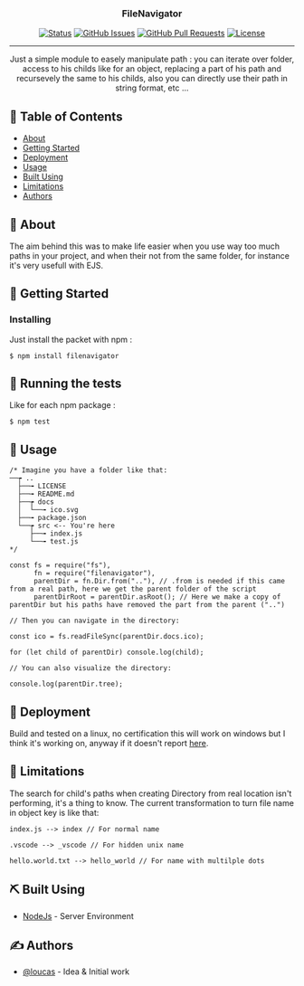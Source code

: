 <h3 align="center">FileNavigator</h3>

<div align="center">

[![Status](https://img.shields.io/badge/status-active-success.svg)]()
[![GitHub Issues](https://img.shields.io/github/issues/kylelobo/The-Documentation-Compendium.svg)](https://github.com/LoucasMaillet/fileNavigator/issues)
[![GitHub Pull Requests](https://img.shields.io/github/issues-pr/kylelobo/The-Documentation-Compendium.svg)](https://github.com/LoucasMaillet/fileNavigator/pulls)
[![License](https://img.shields.io/badge/license-MIT-blue.svg)](/LICENSE)

</div>

---

<p align="center">
  Just a simple module to easely manipulate path : you can iterate over folder, access to his childs like for an object, replacing a part of his path and recursevely the same to his childs, also you can directly use their path in string format, etc ...
</p>

## 📝 Table of Contents

- [About](#about)
- [Getting Started](#getting_started)
- [Deployment](#deployment)
- [Usage](#usage)
- [Built Using](#built_using)
- [Limitations](#limitations)
- [Authors](#authors)

## 🧐 About <a name = "about"></a>

The aim behind this was to make life easier when you use way too much paths in your project, and when their not from the same folder, for instance it's very usefull with EJS.

## 🏁 Getting Started <a name = "getting_started"></a>

### Installing

Just install the packet with npm :

```
$ npm install filenavigator
```

## 🔧 Running the tests <a name = "tests"></a>

Like for each npm package :

```
$ npm test
```

## 🎈 Usage <a name="usage"></a>

```
/* Imagine you have a folder like that:
──┮ ..
  ├──╼ LICENSE
  ├──╼ README.md
  ├──┮ docs
  │  └──╼ ico.svg
  ├──╼ package.json
  └──┮ src <-- You're here
     ├──╼ index.js
     └──╼ test.js
*/

const fs = require("fs"),
      fn = require("filenavigator"),
      parentDir = fn.Dir.from(".."), // .from is needed if this came from a real path, here we get the parent folder of the script
      parentDirRoot = parentDir.asRoot(); // Here we make a copy of parentDir but his paths have removed the part from the parent ("..")

// Then you can navigate in the directory:

const ico = fs.readFileSync(parentDir.docs.ico);

for (let child of parentDir) console.log(child);

// You can also visualize the directory:

console.log(parentDir.tree);
```

## 🚀 Deployment <a name = "deployment"></a>

Build and tested on a linux, no certification this will work on windows but I think it's working on, anyway if it doesn't report [here](/issues).

## 🚀 Limitations <a name = "limitations"></a>

The search for child's paths when creating Directory from real location isn't performing, it's a thing to know.
The current transformation to turn file name in object key is like that:
```
index.js --> index // For normal name

.vscode --> _vscode // For hidden unix name

hello.world.txt --> hello_world // For name with multilple dots
```

## ⛏️ Built Using <a name = "built_using"></a>

- [NodeJs](https://nodejs.org/en/) - Server Environment

## ✍️ Authors <a name = "authors"></a>

- [@loucas](https://github.com/LoucasMaillet) - Idea & Initial work